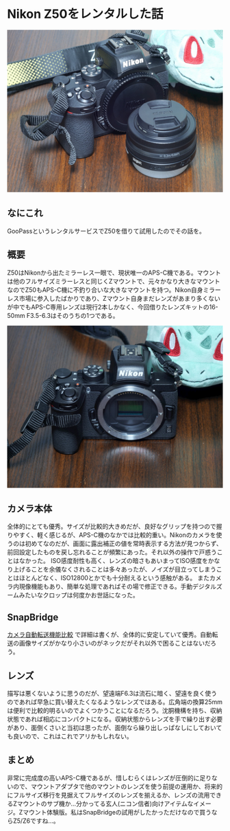 # Nikon Z50をレンタルした話
<img src="img/z50_kit.jpg" width="640px">

## なにこれ
GooPassというレンタルサービスでZ50を借りて試用したのでその話を。

## 概要
Z50はNikonから出たミラーレス一眼で、現状唯一のAPS-C機である。マウントは他のフルサイズミラーレスと同じくZマウントで、元々かなり大きなマウントなのでZ50もAPS-C機に不釣り合いな大きなマウントを持つ。Nikon自身ミラーレス市場に参入したばかりであり、Zマウント自身まだレンズがあまり多くないが中でもAPS-C専用レンズは現行2本しかなく、今回借りたレンズキットの16-50mm F3.5-6.3はそのうちの1つである。

<img src="img/z50_mount.jpg" width="640px">

## カメラ本体
全体的にとても優秀。サイズが比較的大きめだが、良好なグリップを持つので握りやすく、軽く感じるが、APS-C機のなかでは比較的重い。Nikonのカメラを使うのは初めてなのだが、画面に露出補正の値を常時表示する方法が見つからず、前回設定したものを戻し忘れることが頻繁にあった。それ以外の操作で戸惑うことはなかった。
ISO感度耐性も高く、レンズの暗さもあいまってISO感度をかなり上げることを余儀なくされることは多々あったが、ノイズが目立ってしまうことはほとんどなく、ISO12800とかでも十分耐えるという感触がある。
またカメラ内現像機能もあり、簡単な処理であればその場で修正できる。手動デジタルズームみたいなクロップは何度かお世話になった。

## SnapBridge
[カメラ自動転送機能比較](../camera-sp/index.md) で詳細は書くが、全体的に安定していて優秀。自動転送の画像サイズがかなり小さいのがネックだがそれ以外で困ることはないだろう。

## レンズ
描写は悪くないように思うのだが、望遠端F6.3は流石に暗く、望遠を良く使うのであれば早急に買い替えたくなるようなレンズではある。広角端の換算25mmは便利で比較的明るいのでよくつかうことになるだろう。沈胴機構を持ち、収納状態であれば相応にコンパクトになる。収納状態からレンズを手で繰り出す必要があり、面倒くさいと当初は思ったが、面倒なら繰り出しっぱなしにしておいても良いので、これはこれでアリかもしれない。

## まとめ
非常に完成度の高いAPS-C機であるが、惜しむらくはレンズが圧倒的に足りないので、マウントアダプタで他のマウントのレンズを使う前提の運用か、将来的にフルサイズ移行を見据えてフルサイズのレンズを揃えるか、レンズの流用できるZマウントのサブ機か…分かってる玄人(ニコン信者)向けアイテムなイメージ。Zマウント体験版。私はSnapBridgeの試用がしたかっただけなので買うならZ5/Z6ですね…。
